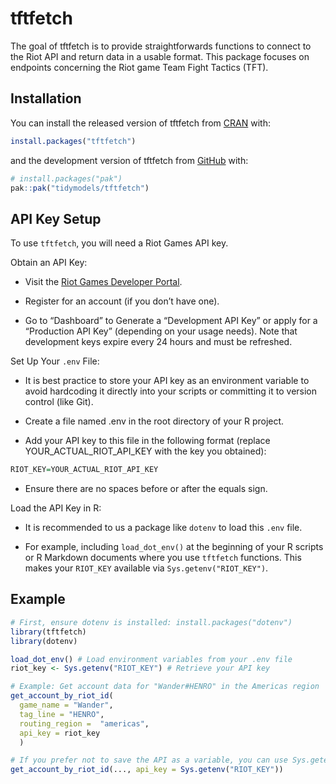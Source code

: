 
<!-- README.md is generated from README.Rmd. Please edit this file -->

# tftfetch

The goal of tftfetch is to provide straightforwards functions to connect
to the Riot API and return data in a usable format. This package focuses
on endpoints concerning the Riot game Team Fight Tactics (TFT).

## Installation

You can install the released version of tftfetch from
<a href="https://CRAN.R-project.org" target="_blank">CRAN</a> with:

``` r
install.packages("tftfetch")
```

and the development version of tftfetch from
<a href="https://github.com/" target="_blank">GitHub</a> with:

``` r
# install.packages("pak")
pak::pak("tidymodels/tftfetch")
```

## API Key Setup

To use `tftfetch`, you will need a Riot Games API key.

Obtain an API Key:

- Visit the
  <a href="https://developer.riotgames.com/" target="_blank">Riot Games
  Developer Portal</a>.

- Register for an account (if you don’t have one).

- Go to “Dashboard” to Generate a “Development API Key” or apply for a
  “Production API Key” (depending on your usage needs). Note that
  development keys expire every 24 hours and must be refreshed.

Set Up Your `.env` File:

- It is best practice to store your API key as an environment variable
  to avoid hardcoding it directly into your scripts or committing it to
  version control (like Git).

- Create a file named .env in the root directory of your R project.

- Add your API key to this file in the following format (replace
  YOUR_ACTUAL_RIOT_API_KEY with the key you obtained):

``` r
RIOT_KEY=YOUR_ACTUAL_RIOT_API_KEY
```

- Ensure there are no spaces before or after the equals sign.

Load the API Key in R:

- It is recommended to us a package like `dotenv` to load this `.env`
  file.

- For example, including `load_dot_env()` at the beginning of your R
  scripts or R Markdown documents where you use `tftfetch` functions.
  This makes your `RIOT_KEY` available via `Sys.getenv("RIOT_KEY")`.

## Example

``` r
# First, ensure dotenv is installed: install.packages("dotenv")
library(tftfetch)
library(dotenv)

load_dot_env() # Load environment variables from your .env file
riot_key <- Sys.getenv("RIOT_KEY") # Retrieve your API key

# Example: Get account data for "Wander#HENRO" in the Americas region
get_account_by_riot_id(
  game_name = "Wander", 
  tag_line = "HENRO", 
  routing_region =  "americas", 
  api_key = riot_key
  )

# If you prefer not to save the API as a variable, you can use Sys.getenv("RIOT_KEY") directly in the function
get_account_by_riot_id(..., api_key = Sys.getenv("RIOT_KEY"))
```
